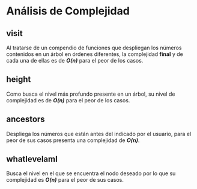 # Análisis de Complejidad

## visit
Al tratarse de un compendio de funciones que despliegan los números contenidos en un árbol en órdenes diferentes, la complejidad **final** y de cada una de ellas es de ***O(n)*** para el peor de los casos.   

## height

Como busca el nivel más profundo presente en un árbol, su nivel de complejidad es de ***O(n)*** para el peor de los casos.   

## ancestors

Despliega los números que están antes del indicado por el usuario, para el peor de sus casos presenta una complejidad de ***O(n)***.

## whatlevelamI

Busca el nivel en el que se encuentra el nodo deseado por lo que su complejidad es ***O(n)*** para el peor de sus casos.

